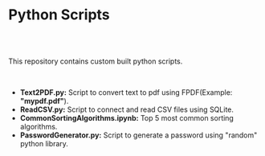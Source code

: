 <h1> Python Scripts </h1>
<br> <br>
<p>This repository contains custom built python scripts.</p><br>
<ul>
  <li><strong>Text2PDF.py:</strong> Script to convert text to pdf using FPDF(Example: <strong>"mypdf.pdf"</strong>).</li>
  <li><strong>ReadCSV.py:</strong> Script to connect and read CSV files using SQLite.</li>
  <li><strong>CommonSortingAlgorithms.ipynb:</strong> Top 5 most common sorting algorithms.</li>
  <li><strong>PasswordGenerator.py:</strong> Script to generate a password using "random" python library.</li>
</ul>
